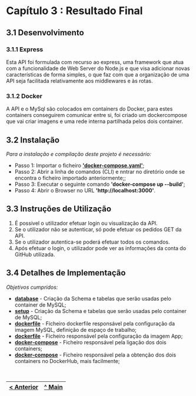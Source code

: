 # Capítulo 3 : Resultado Final

## 3.1 Desenvolvimento

### 3.1.1 Express

Esta API foi formulada com recurso ao express, uma framework que atua com a funcionalidade de Web Server do Node.js e que visa adicionar novas características de forma simples, o que faz com que a organização de uma API seja facilitada relativamente aos middlewares e às rotas.

### 3.1.2 Docker

A API e o MySql são colocados em containers do Docker, para estes containers conseguirem comunicar entre si, foi criado um dockercompose que vai criar imagens e uma rede interna partilhada pelos dois container.


## 3.2 Instalação


_Para a instalação e compilação deste projeto é necessário:_

* Passo 1: Importar o ficheiro **['docker-compose.yaml'](../docker-compose.yaml)**;
* Passo 2: Abrir a linha de comandos (CLI) e nntrar no diretório onde se encontra o ficheiro importado anteriormente;; 
* Passo 3: Executar o seguinte comando **'docker-compose up --build'**;
* Passo 4: Abrir o Browser no URL **'http://localhost:3000'**.

## 3.3 Instruções de Utilização

1. É possivel o utilizador efetuar login ou visualização da API.
2. Se o utilizador não se autenticar, só pode efetuar os pedidos GET da API.
3. Se o utilizador autentica-se poderá efetuar todos os comandos.
4. Após efetuar o login, o utilizador pode ver as informações da conta do GitHub utilizada.

## 3.4 Detalhes de Implementação

_Objetivos cumpridos:_
* **[database](../db/database.sql)** - Criação da Schema e tabelas que serão usadas pelo container de MySQL;
* **[setup](../db/setup.sh)** - Criação da Schema e tabelas que serão usadas pelo container de MySQL;
* **[dockerfile](../dockerfile.mysql)** - Ficheiro dockerfile responsável pela configuração da imagem MySQL, definição de espaço de trabalho;
* **[dockerfile](../dockerfile.app)** - Ficheiro responsável pela configuração da imagem App;
* **[docker-compose](../docker-compose.yml)** - Ficheiro responsável pela ligação dos dois containers;
* **[docker-compose](../dockerhub/docker-compose.yaml)** - Ficheiro responsável pela a obtenção dos dois containers no DockerHub, mais facilmente;

<br>

[< Anterior](c2.md) | [^ Main](../) 
:--- | :---: 
